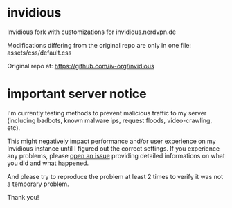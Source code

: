 # invidious
Invidious fork with customizations for invidious.nerdvpn.de

Modifications differing from the original repo are only in one file:
assets/css/default.css

Original repo at: https://github.com/iv-org/invidious

# important server notice
I'm currently testing methods to prevent malicious traffic to my server (including badbots, known malware ips, request floods, video-crawling, etc).


This might negatively impact performance and/or user experience on my Invidious instance until I figured out the correct settings.
If you experience any problems, please [open an issue](https://github.com/Sommerwiesel/invidious/issues/new?assignees=Sommerwiesel&labels=lockout&template=lockout-report.md&title=%5BLOCK-REPORT%5D+%3A+%3CTITLE%3E) providing detailed informations on what you did and what happened.

And please try to reproduce the problem at least 2 times to verify it was not a temporary problem.


Thank you!
